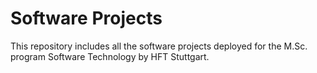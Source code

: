 # Software Projects
This repository includes all the software projects deployed for the M.Sc. program Software Technology by HFT Stuttgart.